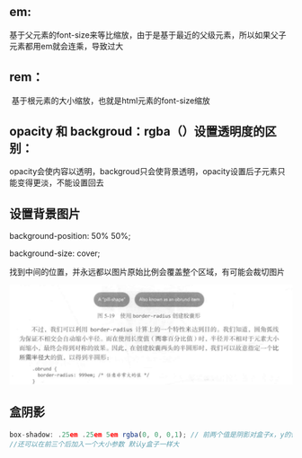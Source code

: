 ## em:

​	基于父元素的font-size来等比缩放，由于是基于最近的父级元素，所以如果父子元素都用em就会连乘，导致过大

## rem：

​	基于根元素的大小缩放，也就是html元素的font-size缩放

## opacity 和 backgroud：rgba（）设置透明度的区别：

​	opacity会使内容以透明，backgroud只会使背景透明，opacity设置后子元素只能变得更淡，不能设置回去

## 设置背景图片

background-position: 50% 50%;

 background-size: cover;

找到中间的位置，并永远都以图片原始比例会覆盖整个区域，有可能会裁切图片

![image-20210921192641148](../../../图片/image-20210921192641148.png)

## 盒阴影

```js
box-shadow: .25em .25em 5em rgba(0, 0, 0,1); // 前两个值是阴影对盒子x，y的偏移，第三个参数阴影的模糊半径，最后一个颜色
//还可以在前三个后加入一个大小参数 默认y盒子一样大
```

